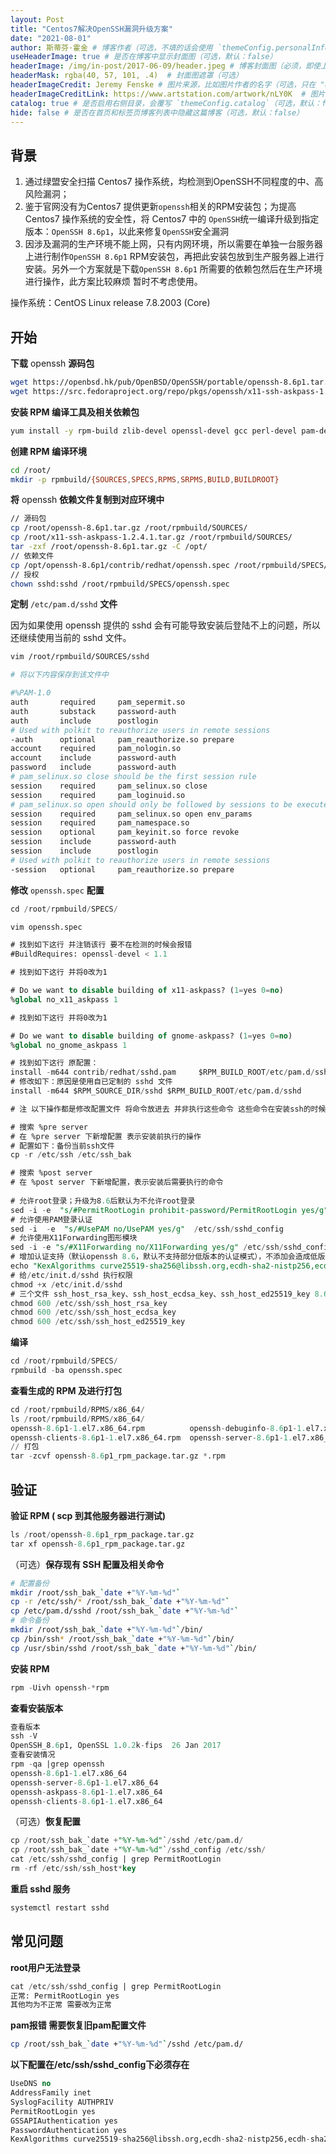 ```yaml
---
layout: Post
title: "Centos7解决OpenSSH漏洞升级方案"
date: "2021-08-01"
author: 斯蒂芬·霍金 # 博客作者（可选，不填的话会使用 `themeConfig.personalInfo.name`）
useHeaderImage: true # 是否在博客中显示封面图（可选，默认：false）
headerImage: /img/in-post/2017-06-09/header.jpeg # 博客封面图（必须，即使上一项选了 false，因为图片也需要在首页显示）
headerMask: rgba(40, 57, 101, .4)  # 封面图遮罩（可选）
headerImageCredit: Jeremy Fenske # 图片来源，比如图片作者的名字（可选，只在 "useHeaderImage: true" 时有效）
headerImageCreditLink: https://www.artstation.com/artwork/nLY0K  # 图片来源的链接（可选，只在 "useHeaderImage: true" 时有效）
catalog: true # 是否启用右侧目录，会覆写 `themeConfig.catalog`（可选，默认：false）
hide: false # 是否在首页和标签页博客列表中隐藏这篇博客（可选，默认：false）
---
```


## 背景

1. 通过绿盟安全扫描 Centos7 操作系统，均检测到OpenSSH不同程度的中、高风险漏洞；
2. 鉴于官网没有为Centos7 提供更新`openssh`相关的RPM安装包；为提高 Centos7 操作系统的安全性，将 Centos7 中的 `OpenSSH`统一编译升级到指定版本：`OpenSSH 8.6p1`，以此来修复`OpenSSH`安全漏洞
3. 因涉及漏洞的生产环境不能上网，只有内网环境，所以需要在单独一台服务器上进行制作`OpenSSH 8.6p1` RPM安装包，再把此安装包放到生产服务器上进行安装。另外一个方案就是下载`OpenSSH 8.6p1` 所需要的依赖包然后在生产环境进行操作，此方案比较麻烦 暂时不考虑使用。

操作系统：CentOS Linux release 7.8.2003 (Core)

## 开始

**下载** openssh **源码包**

```bash
wget https://openbsd.hk/pub/OpenBSD/OpenSSH/portable/openssh-8.6p1.tar.gz
wget https://src.fedoraproject.org/repo/pkgs/openssh/x11-ssh-askpass-1.2.4.1.tar.gz/8f2e41f3f7eaa8543a2440454637f3c3/x11-ssh-askpass-1.2.4.1.tar.gz
```

**安装 RPM 编译工具及相关依赖包**

```bash
yum install -y rpm-build zlib-devel openssl-devel gcc perl-devel pam-devel
```

**创建 RPM 编译环境** 

```bash
cd /root/
mkdir -p rpmbuild/{SOURCES,SPECS,RPMS,SRPMS,BUILD,BUILDROOT}
```

**将** openssh **依赖文件复制到对应环境中**

```bash
// 源码包
cp /root/openssh-8.6p1.tar.gz /root/rpmbuild/SOURCES/
cp /root/x11-ssh-askpass-1.2.4.1.tar.gz /root/rpmbuild/SOURCES/
tar -zxf /root/openssh-8.6p1.tar.gz -C /opt/
// 依赖文件
cp /opt/openssh-8.6p1/contrib/redhat/openssh.spec /root/rpmbuild/SPECS/
// 授权
chown sshd:sshd /root/rpmbuild/SPECS/openssh.spec
```

**定制** `/etc/pam.d/sshd`  **文件**

因为如果使用 openssh 提供的 sshd 会有可能导致安装后登陆不上的问题，所以还继续使用当前的 sshd 文件。

```bash
vim /root/rpmbuild/SOURCES/sshd

# 将以下内容保存到该文件中

#%PAM-1.0
auth       required     pam_sepermit.so
auth       substack     password-auth
auth       include      postlogin
# Used with polkit to reauthorize users in remote sessions
-auth      optional     pam_reauthorize.so prepare
account    required     pam_nologin.so
account    include      password-auth
password   include      password-auth
# pam_selinux.so close should be the first session rule
session    required     pam_selinux.so close
session    required     pam_loginuid.so
# pam_selinux.so open should only be followed by sessions to be executed in the user context
session    required     pam_selinux.so open env_params
session    required     pam_namespace.so
session    optional     pam_keyinit.so force revoke
session    include      password-auth
session    include      postlogin
# Used with polkit to reauthorize users in remote sessions
-session   optional     pam_reauthorize.so prepare
```

**修改** `openssh.spec` **配置**

```sql
cd /root/rpmbuild/SPECS/

vim openssh.spec

# 找到如下这行 并注销该行 要不在检测的时候会报错
#BuildRequires: openssl-devel < 1.1

# 找到如下这行 并将0改为1

# Do we want to disable building of x11-askpass? (1=yes 0=no)
%global no_x11_askpass 1

# 找到如下这行 并将0改为1

# Do we want to disable building of gnome-askpass? (1=yes 0=no)
%global no_gnome_askpass 1

# 找到如下这行 原配置：
install -m644 contrib/redhat/sshd.pam     $RPM_BUILD_ROOT/etc/pam.d/sshd
# 修改如下：原因是使用自已定制的 sshd 文件
install -m644 $RPM_SOURCE_DIR/sshd $RPM_BUILD_ROOT/etc/pam.d/sshd

# 注 以下操作都是修改配置文件 将命令放进去 并非执行这些命令 这些命令在安装ssh的时候 会根据spec文件进行执行

# 搜索 %pre server
# 在 %pre server 下新增配置 表示安装前执行的操作
# 配置如下：备份当前ssh文件
cp -r /etc/ssh /etc/ssh_bak

# 搜索 %post server
# 在 %post server 下新增配置，表示安装后需要执行的命令
    
# 允许root登录；升级为8.6后默认为不允许root登录
sed -i -e  "s/#PermitRootLogin prohibit-password/PermitRootLogin yes/g"    /etc/ssh/sshd_config
# 允许使用PAM登录认证
sed -i  -e  "s/#UsePAM no/UsePAM yes/g"  /etc/ssh/sshd_config
# 允许使用X11Forwarding图形模块
sed -i -e "s/#X11Forwarding no/X11Forwarding yes/g" /etc/ssh/sshd_config
# 增加认证支持（默认openssh 8.6，默认不支持部分低版本的认证模式），不添加会造成低版本的连接器如：CRT等，客户端连接失败
echo "KexAlgorithms curve25519-sha256@libssh.org,ecdh-sha2-nistp256,ecdh-sha2-nistp384,ecdh-sha2-nistp521,diffie-hellman-group14-sha1" >>/etc/ssh/sshd_config
# 给/etc/init.d/sshd 执行权限
chmod +x /etc/init.d/sshd
# 三个文件 ssh_host_rsa_key、ssh_host_ecdsa_key、ssh_host_ed25519_key 8.6版本缩小了权限，只允许root查看，否者启动sshd服务会报错
chmod 600 /etc/ssh/ssh_host_rsa_key
chmod 600 /etc/ssh/ssh_host_ecdsa_key
chmod 600 /etc/ssh/ssh_host_ed25519_key
```

**编译**

```sql
cd /root/rpmbuild/SPECS/
rpmbuild -ba openssh.spec
```

**查看生成的 RPM 及进行打包**

```sql
cd /root/rpmbuild/RPMS/x86_64/
ls /root/rpmbuild/RPMS/x86_64/
openssh-8.6p1-1.el7.x86_64.rpm          openssh-debuginfo-8.6p1-1.el7.x86_64.rpm
openssh-clients-8.6p1-1.el7.x86_64.rpm  openssh-server-8.6p1-1.el7.x86_64.rpm
// 打包
tar -zcvf openssh-8.6p1_rpm_package.tar.gz *.rpm
```

## 验证

**验证 RPM ( scp 到其他服务器进行测试)**

```sql
ls /root/openssh-8.6p1_rpm_package.tar.gz
tar xf openssh-8.6p1_rpm_package.tar.gz
```

（可选）**保存现有 SSH 配置及相关命令**

```bash
# 配置备份
mkdir /root/ssh_bak_`date +"%Y-%m-%d"`
cp -r /etc/ssh/* /root/ssh_bak_`date +"%Y-%m-%d"`
cp /etc/pam.d/sshd /root/ssh_bak_`date +"%Y-%m-%d"`
# 命令备份
mkdir /root/ssh_bak_`date +"%Y-%m-%d"`/bin/
cp /bin/ssh* /root/ssh_bak_`date +"%Y-%m-%d"`/bin/
cp /usr/sbin/sshd /root/ssh_bak_`date +"%Y-%m-%d"`/bin/
```

**安装 RPM**

```sql
rpm -Uivh openssh-*rpm
```

**查看安装版本**

```sql
查看版本
ssh -V
OpenSSH_8.6p1, OpenSSL 1.0.2k-fips  26 Jan 2017
查看安装情况
rpm -qa |grep openssh
openssh-8.6p1-1.el7.x86_64
openssh-server-8.6p1-1.el7.x86_64
openssh-askpass-8.6p1-1.el7.x86_64
openssh-clients-8.6p1-1.el7.x86_64
```

（可选）**恢复配置**

```sql
cp /root/ssh_bak_`date +"%Y-%m-%d"`/sshd /etc/pam.d/
cp /root/ssh_bak_`date +"%Y-%m-%d"`/sshd_config /etc/ssh/
cat /etc/ssh/sshd_config | grep PermitRootLogin
rm -rf /etc/ssh/ssh_host*key
```

**重启 sshd 服务**

```sql
systemctl restart sshd
```

## 常见问题

**root用户无法登录**

```sql
cat /etc/ssh/sshd_config | grep PermitRootLogin
正常: PermitRootLogin yes
其他均为不正常 需要改为正常
```

**pam报错 需要恢复旧pam配置文件**

```bash
cp /root/ssh_bak_`date +"%Y-%m-%d"`/sshd /etc/pam.d/
```

**以下配置在/etc/ssh/sshd_config下必须存在**

```sql
UseDNS no
AddressFamily inet
SyslogFacility AUTHPRIV
PermitRootLogin yes
GSSAPIAuthentication yes
PasswordAuthentication yes
KexAlgorithms curve25519-sha256@libssh.org,ecdh-sha2-nistp256,ecdh-sha2-nistp384,ecdh-sha2-nistp521,diffie-hellman-group14-sha1
```
